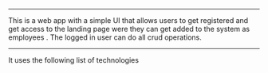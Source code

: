 ***
This is a web app with a simple UI that allows users to get registered and get access to the landing page were they can get added to the system as employees .
The logged in user can do all crud operations. 
***
<p> It uses the following list of technologies</p>

